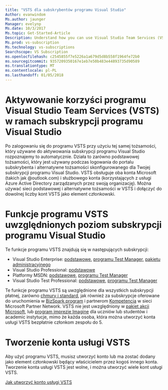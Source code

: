 ```yaml
---
title: "VSTS dla subskrybentów programu Visual Studio"
Author: evanwindom
Ms.author: jaunger
Manager: evelynp
Ms.date: 10/3/2017
Ms.topic: Get-Started-Article
Description: Understand how you can use Visual Studio Team Services (VSTS) as a Visual Studio subscriber.
Ms.prod: vs-subscription
Ms.technology: vs-subscriptions
Searchscope: VS Subscription
ms.openlocfilehash: c2545855f7e5226a1a679d5d8b558f1964fe72b0
ms.sourcegitcommit: 9357209350167e1eb7e50b483e44893735d90589
ms.translationtype: MT
ms.contentlocale: pl-PL
ms.lasthandoff: 01/05/2018
---
```

# <a name="activating-the-visual-studio-team-services-vsts-benefit-in-visual-studio-subscriptions"></a>Aktywowanie korzyści programu Visual Studio Team Services (VSTS) w ramach subskrypcji programu Visual Studio

Po zalogowaniu się do programu VSTS przy użyciu tej samej tożsamości, który używane do aktywowania subskrypcji programu Visual Studio rozpoznajemy to automatycznie. Działa to zarówno podstawowej tożsamości, który jest używany podczas logowania do portalu subskrybenta i alternatywne tożsamości skonfigurowanego dla Twojej subskrypcji programu Visual Studio. VSTS obsługuje oba konta Microsoft (takich jak @outlook.com) i służbowego konta (korzystających z usługi Azure Active Directory zarządzanych przez swoją organizację). Można używać sieci podstawowej i alternatywne tożsamości w VSTS i dołączyć do dowolnej liczby kont VSTS jako element członkowski.

# <a name="vsts-features-included-by-visual-studio-subscription-level"></a>Funkcje programu VSTS uwzględnionych poziom subskrypcji programu Visual Studio

Te funkcje programu VSTS znajdują się w następujących subskrypcji: 
- Visual Studio Enterprise: [podstawowe](https://www.visualstudio.com/team-services/compare-features/), [programu Test Manager](https://marketplace.visualstudio.com/items?itemName=ms.vss-testmanager-web), [pakietu administracyjnego](https://marketplace.visualstudio.com/items?itemName=ms.feed)
- Visual Studio Professional: [podstawowe](https://www.visualstudio.com/team-services/compare-features/)
- Platformy MSDN: [podstawowe](https://www.visualstudio.com/team-services/compare-features/), [programu Test Manager](https://marketplace.visualstudio.com/items?itemName=ms.vss-testmanager-web)
- Visual Studio Test Professional: [podstawowe](https://www.visualstudio.com/team-services/compare-features/), [programu Test Manager](https://marketplace.visualstudio.com/items?itemName=ms.vss-testmanager-web)

Te funkcje programu VSTS są uwzględnione dla wszystkich subskrypcji płatnej, zarówno [chmury i standard](https://www.visualstudio.com/vs/pricing/), jak również za subskrypcje oferowane do uruchomienia w [BizSpark program](https://bizspark.microsoft.com/) i partnerom [ Kompetencja](https://partner.microsoft.com/membership/competencies) w sieci Microsoft Partner Network. VSTS nie jest uwzględniony w [pakiet akcji Microsoft](https://partner.microsoft.com/membership/action-pack), lub [program imprezie Imagine](https://imagine.microsoft.com/) dla uczniów lub studentów i academic instytucje, mimo że każda osoba, która można utworzyć konta usługi VSTS bezpłatnie członkom zespołu do 5.

# <a name="create-your-vsts-account"></a>Tworzenie konta usługi VSTS

Aby użyć programu VSTS, musisz utworzyć konto lub ma zostać dodany jako element członkowski będący właścicielem przez kogoś innego konta. Tworzenie konta usługi VSTS jest wolne, i można utworzyć wiele kont usługi VSTS. 

[Jak utworzyć konto usługi VSTS](https://docs.microsoft.com/vsts/accounts/index)
